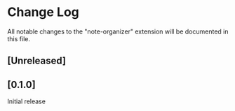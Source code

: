# Change Log

All notable changes to the "note-organizer" extension will be documented in this file.

## [Unreleased]

## [0.1.0]

Initial release

